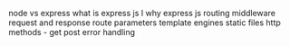 node vs express
what is express js I
why express js
routing
middleware
request and response
route parameters
template engines
static files
http methods - get post
error handling